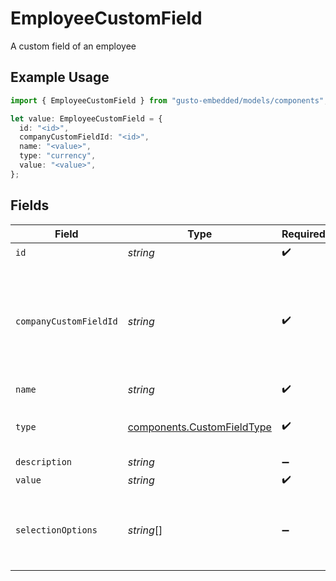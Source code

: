 # EmployeeCustomField

A custom field of an employee

## Example Usage

```typescript
import { EmployeeCustomField } from "gusto-embedded/models/components";

let value: EmployeeCustomField = {
  id: "<id>",
  companyCustomFieldId: "<id>",
  name: "<value>",
  type: "currency",
  value: "<value>",
};
```

## Fields

| Field                                                                             | Type                                                                              | Required                                                                          | Description                                                                       |
| --------------------------------------------------------------------------------- | --------------------------------------------------------------------------------- | --------------------------------------------------------------------------------- | --------------------------------------------------------------------------------- |
| `id`                                                                              | *string*                                                                          | :heavy_check_mark:                                                                | N/A                                                                               |
| `companyCustomFieldId`                                                            | *string*                                                                          | :heavy_check_mark:                                                                | This is the id of the response object from when you get the company custom fields |
| `name`                                                                            | *string*                                                                          | :heavy_check_mark:                                                                | N/A                                                                               |
| `type`                                                                            | [components.CustomFieldType](../../models/components/customfieldtype.md)          | :heavy_check_mark:                                                                | Input type for the custom field.                                                  |
| `description`                                                                     | *string*                                                                          | :heavy_minus_sign:                                                                | N/A                                                                               |
| `value`                                                                           | *string*                                                                          | :heavy_check_mark:                                                                | N/A                                                                               |
| `selectionOptions`                                                                | *string*[]                                                                        | :heavy_minus_sign:                                                                | An array of options for fields of type radio. Otherwise, null.                    |